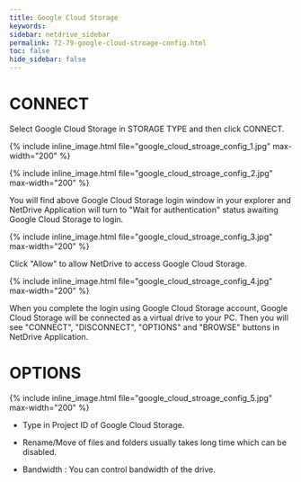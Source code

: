 ```yaml
---
title: Google Cloud Storage
keywords:
sidebar: netdrive_sidebar
permalink: 72-79-google-cloud-stroage-config.html
toc: false
hide_sidebar: false
---
```


CONNECT
==================
Select Google Cloud Storage in STORAGE TYPE and then click CONNECT.


{% include inline_image.html file="google_cloud_stroage_config_1.jpg" max-width="200" %}


{% include inline_image.html file="google_cloud_stroage_config_2.jpg" max-width="200" %}


You will find above Google Cloud Storage login window in your explorer and NetDrive Application will turn to "Wait for authentication" status awaiting Google Cloud Storage to login.


{% include inline_image.html file="google_cloud_stroage_config_3.jpg" max-width="200" %}


Click "Allow" to allow NetDrive to access Google Cloud Storage.


{% include inline_image.html file="google_cloud_stroage_config_4.jpg" max-width="200" %}


When you complete the login using Google Cloud Storage account, Google Cloud Storage will be connected as a virtual drive to your PC. Then you will see "CONNECT", "DISCONNECT", "OPTIONS" and "BROWSE" buttons in NetDrive Application.


OPTIONS
==================


{% include inline_image.html file="google_cloud_stroage_config_5.jpg" max-width="200" %}


* Type in Project ID of Google Cloud Storage.

* Rename/Move of files and folders usually takes long time which can be disabled.

* Bandwidth : You can control bandwidth of the drive.

